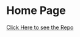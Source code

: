 # Home Page

[Click Here to see the Repo](https://maryelliott1020.github.io/first-assignment-practice-Github/)
